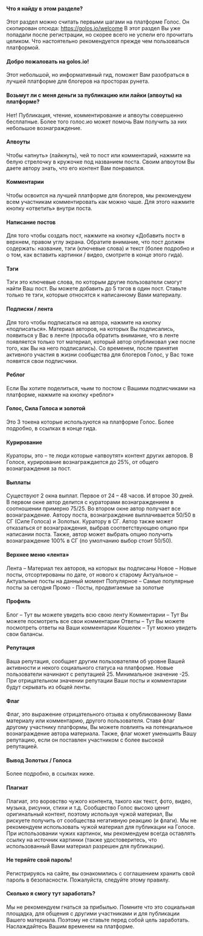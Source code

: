 <!-- toc -->


#### Что я найду в этом разделе?
Этот раздел можно считать первыми шагами на платформе Голос. Он скопирован отсюда:
https://golos.io/welcome
В этот раздел Вы уже попадали после регистрации, но скорее всего не успели его прочитать целиком. Что настоятельно рекомендуется прежде чем пользоваться платформой.

#### Добро пожаловать на golos.io!
Этот небольшой, но информативный гид, поможет Вам разобраться в лучшей платформе для блогеров на просторах рунета.

#### Возьмут ли с меня деньги за публикацию или лайки (апвоуты) на платформе?
Нет! Публикация, чтение, комментирование и апвоуты совершенно бесплатные. Более того голос.ио может помочь Вам получить за них небольшое вознаграждение.

#### Апвоуты
Чтобы «апнуть» (лайкнуть), чей то пост или комментарий, нажмите на белую стрелочку в кружочке под названием поста. Своим апвоутом Вы даете автору знать, что его контент Вам понравился.

#### Комментарии
Чтобы освоится на лучшей платформе для блогеров, мы рекомендуем всем участникам комментировать как можно чаше.
Для этого нажмите кнопку «ответить» внутри поста.

#### Написание постов
Для того чтобы создать пост, нажмите на кнопку «Добавить пост» в верхнем, правом углу экрана.
Обратите внимание, что пост должен содержать: название, тэги (ключевые слова) и текст (более подробно и о том, как вставить картинки / видео, смотрите в конце этого гида).

#### Тэги
Тэги это ключевые слова, по которым другие пользователи смогут найти Ваш пост.
Вы можете добавить до 5 тэгов в один пост. Ставьте только те тэги, которые относятся к написанному Вами материалу.

#### Подписки / лента
Для того чтобы подписаться на автора, нажмите на кнопку «подписаться».
Материал авторов, на которых Вы подписались, появиться у Вас в ленте (просьба обратить внимание, что в ленте появляется только тот материал, который автор опубликовал уже после того, как Вы на него подписались).
Со временем, после принятия активного участия в жизни сообщества для блогеров Голос, у Вас тоже появятся свои подписчики.

#### Реблог
Если Вы хотите поделиться, чьим то постом с Вашими подписчиками на платформе, нажмите на кнопку «реблог»

#### Голос, Сила Голоса и золотой
Это 3 токена которые используются на платформе Голос. Более подробно, в ссылках в конце гида.

#### Курирование
Кураторы, это – те люди которые «апвоутят» контент других авторов. В Голосе, курирование вознаграждается до 25%, от общего вознаграждения за пост.

#### Выплаты
Существуют 2 окна выплат. Первое от 24 – 48 часов. И второе 30 дней.
В первом окне автор делится с кураторами вознаграждением в соотношении примерно 75/25. Во втором окне автор получает все вознаграждение.
Автору поста, вознаграждение выплачивается 50/50 в СГ (Силе Голоса) и Золотых. Куратору в СГ.
Автор также может отказаться от вознаграждения, выбрав соответствующею опцию при написании поста.
Также, автор может выбрать опцию получить вознаграждение 100% в СГ (по умолчанию выбор стоит 50/50).

#### Верхнее меню «лента»
Лента – Материал тех авторов, на которых вы подписаны
Новое – Новые посты, отсортированы по дате, от нового к старому
Актуальное – Актуальные посты на данный момент
Популярное – Самые популярные посты за сегодня
Промо - Посты, продвигаемые за золотые

#### Профиль
Блог – Тут вы можете увидеть всю свою ленту
Комментарии – Тут Вы можете посмотреть все свои комментарии
Ответы – Тут Вы можете посмотреть ответы на Ваши комментарии
Кошелек – Тут можно увидеть свои балансы.

#### Репутация
Ваша репутация, сообщает другим пользователям об уровне Вашей активности и некого социального статуса на платформе.
Новые пользователи начинают с репутацией 25. Минимальное значение -25. При отрицательном значении репутации Ваши посты и комментарии будут скрывать из общей ленты.

#### Флаг
Флаг, это выражение отрицательного отзыва к опубликованному Вами материалу или комментарию, другого пользователя.
Ставя флаг другому участнику платформы, Вы можете повлиять на потенциальное вознаграждение автора материала. Также, флаг может уменьшить Вашу репутацию, если он поставлен участником с более высокой репутацией.

#### Вывод Золотых / Голоса
Более подробно, в ссылках ниже.

#### Плагиат
Плагиат, это воровство чужого контента, такого как текст, фото, видео, музыка, рисунки, стихи и т.д.
Сообщество Голос высоко ценит оригинальный контент, поэтому используя чужой материал, Вы рискуете получить от сообщества негативную реакцию (и флаги).
Мы не рекомендуем использовать чужой материал для публикации на Голосе.
При использовании чужих картинок, мы рекомендуем всегда оставлять ссылку на источник картинки (также удостоверитесь, что использованный Вами материал разрешен для публикации).

#### Не теряйте свой пароль! 
Регистрируясь на сайте, вы ознакомились с соглашением хранить свой пароль в безопасности.
Пожалуйста, следуйте этому правилу.

#### Сколько я смогу тут заработать?
Мы не рекомендуем гнаться за прибылью. Помните что это социальная площадка, для общения с другими участниками и для публикации Вашего материала. Поэтому не ставьте перед собой цель заработать. Наслаждайтесь Вашим временем на платформе.